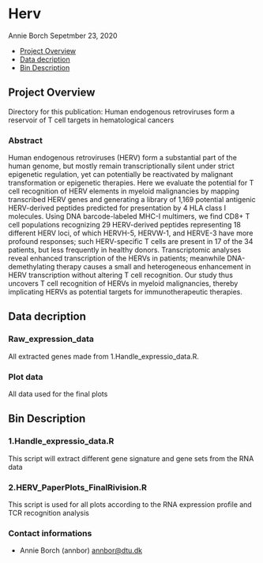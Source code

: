 Herv
================
Annie Borch
Sepetmber 23, 2020

  - [Project Overview](#project-overview)
  - [Data decription](#data-decription)
  - [Bin Description](#bin-description)

<!-- README.md is generated from README.Rmd. Please edit that file -->

## Project Overview

Directory for this publication: Human endogenous retroviruses form a
reservoir of T cell targets in hematological cancers

### Abstract

Human endogenous retroviruses (HERV) form a substantial part of the
human genome, but mostly remain transcriptionally silent under strict
epigenetic regulation, yet can potentially be reactivated by malignant
transformation or epigenetic therapies. Here we evaluate the potential
for T cell recognition of HERV elements in myeloid malignancies by
mapping transcribed HERV genes and generating a library of 1,169
potential antigenic HERV-derived peptides predicted for presentation by
4 HLA class I molecules. Using DNA barcode-labeled MHC-I multimers, we
find CD8+ T cell populations recognizing 29 HERV-derived peptides
representing 18 different HERV loci, of which HERVH-5, HERVW-1, and
HERVE-3 have more profound responses; such HERV-specific T cells are
present in 17 of the 34 patients, but less frequently in healthy donors.
Transcriptomic analyses reveal enhanced transcription of the HERVs in
patients; meanwhile DNA-demethylating therapy causes a small and
heterogeneous enhancement in HERV transcription without altering T cell
recognition. Our study thus uncovers T cell recognition of HERVs in
myeloid malignancies, thereby implicating HERVs as potential targets for
immunotherapeutic therapies.

## Data decription

### Raw\_expression\_data

All extracted genes made from 1.Handle\_expressio\_data.R.

### Plot data

All data used for the final plots

## Bin Description

### 1.Handle\_expressio\_data.R

This script will extract different gene signature and gene sets from the
RNA data

### 2.HERV\_PaperPlots\_FinalRivision.R

This script is used for all plots according to the RNA expression
profile and TCR recognition analysis

### Contact informations

  - Annie Borch (annbor) <annbor@dtu.dk>
